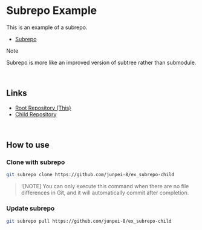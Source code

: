 # Subrepo Example

This is an example of a subrepo.

- [Subrepo](https://github.com/ingydotnet/git-subrepo)

> [!NOTE]
> Subrepo is more like an improved version of subtree rather than submodule.

<br />

## Links

- [Root Repository (This)](https://github.com/junpei-8/ex_subrepo)
- [Child Repository](https://github.com/junpei-8/ex_subrepo-child)

<br />

## How to use

### Clone with subrepo

```sh
git subrepo clone https://github.com/junpei-8/ex_subrepo-child
```

> ![NOTE]
> You can only execute this command when there are no file differences in Git, and it will automatically commit after completion.

### Update subrepo

```sh
git subrepo pull https://github.com/junpei-8/ex_subrepo-child
```
